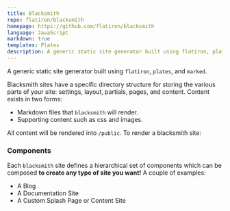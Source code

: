 ```yaml
---
title: Blacksmith
repo: flatiron/blacksmith
homepage: https://github.com/flatiron/blacksmith
language: JavaScript
markdown: true
templates: Plates
description: A generic static site generator built using flatiron, plates, and marked.
---
```


A generic static site generator built using `flatiron`, `plates`, and `marked`.

Blacksmith sites have a specific directory structure for storing the various parts of your site: settings, layout, partials, pages, and content. Content exists in two forms:

* Markdown files that `blacksmith` will render.
* Supporting content such as css and images.

All content will be rendered into `/public`. To render a blacksmith site:

### Components

Each `blacksmith` site defines a hierarchical set of components which can be composed **to create any type of site you want!** A couple of examples:

* A Blog
* A Documentation Site
* A Custom Splash Page or Content Site
